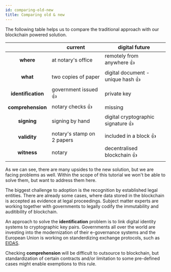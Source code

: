 ```yaml
---
id: comparing-old-new
title: Comparing old & new
---
```

The following table helps us to compare the traditional approach with our blockchain powered solution.

|                | current                       | digital future                      |
|:--------------:|-------------------------------|-------------------------------------|
|     **where**  | at notary's office            | remotely from anywhere     👍         |
|      **what**      | two copies of paper           | digital document - unique hash  👍    |
| **identification** | government issued    👍         | private key                         |
|  **comprehension** | notary checks        👍         | missing                             |
|     **signing**    | signing by hand               | digital cryptographic signature  👍   |
|    **validity**    | notary's stamp on 2 papers    | included in a block          👍       |
|     **witness**    | notary                        | decentralised blockchain      👍      |

As we can see, there are many upsides to the new solution, but we are facing problems as well. Within the scope of this tutorial we won't be able to solve them, but want to address them here. 

The biggest challenge to adoption is the recognition by established legal entities. There are already some cases, where data stored in the blockchain is accepted as evidence at legal proceedings. Subject matter experts are working together with governments to legally codify the immutability and auditibility of blockchain. 

An approach to solve the **identification** problem is to link digital identity systems to cryptographic key pairs. Governments all over the world are investing into the modernization of their e-governance systems and the European Union is working on standerdizing exchange protocols, such as [EIDAS](https://en.wikipedia.org/wiki/EIDAS).

Checking **comprehension** will be difficult to outsource to blockchain, but standardization of certain contracts and/or limitation to some pre-defined cases might enable exemptions to this rule.

<!-- note: mention negative: no proof of content comprehension, may or not may be accepted by local legislature
note: hash


- old: geographically fragmented, expensive, slow
- costs money, but the blockchain solution is cheaper to use in "hard fees" a.k.a. per document
- cost is scaling per type of assets, on the blockchain it is always a single hash so a fixed price
- concept of decentralization
- remotely from anywhere
- trustless, auditable, immutable, digital, cross-border, no physical presence required (covid-19)
- digital cryptographic signature 
- digital key -->

